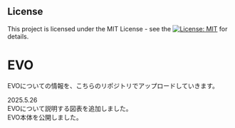 ## License

This project is licensed under the MIT License - see the [![License: MIT](https://img.shields.io/badge/License-MIT-yellow.svg)](https://opensource.org/licenses/MIT) for details.

# EVO
EVOについての情報を、こちらのリポジトリでアップロードしていきます。  

2025.5.26  
EVOについて説明する図表を追加しました。   
EVO本体を公開しました。
